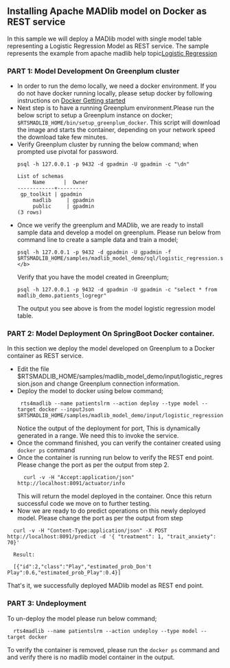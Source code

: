 ## Installing Apache MADlib model on Docker as REST service 
In this sample we will deploy a MADlib model with single model table representing a Logistic Regression Model as REST service.
The sample represents the example from apache madlib help topic[Logistic Regression]( http://madlib.apache.org/docs/latest/group__grp__logreg.html)

### PART 1: Model Development On Greenplum cluster
- In order to run the demo locally, we need a docker environment. If you do not have docker running locally, please setup docker by following instructions on [Docker Getting started](href="https://www.docker.com/get-started")
- Next step is to have a running Greenplum environment.Please run the below script to setup a Greenplum instance on docker; ` $RTSMADLIB_HOME/bin/setup_greenplum_docker`. This script will download the image and starts the container, depending on your network speed the download take few minutes. <br>
- Verify Greenplum cluster by running the below command; when prompted use pivotal for password. 
	```
	psql -h 127.0.0.1 -p 9432 -d gpadmin -U gpadmin -c "\dn"

	List of schemas
    	 Name      |  Owner
   	------------+---------
   	 gp_toolkit | gpadmin
    	 madlib     | gpadmin
    	 public     | gpadmin
 	(3 rows)
	```
 - Once we verify the greenplum and MADlib, we are ready to install sample data and develop a model on greenplum. Please run below from command line to create a sample data and train a model; <br>
	```
	psql -h 127.0.0.1 -p 9432 -d gpadmin -U gpadmin -f $RTSMADLIB_HOME/samples/madlib_model_demo/sql/logistic_regression.sql</i></b>
	```
	Verify that you have the model created in Greenplum; 
	```
	psql -h 127.0.0.1 -p 9432 -d gpadmin -U gpadmin -c "select * from madlib_demo.patients_logregr"
	```
	The output you see above is from the model logistic regression model table.

### PART 2: Model Deployment On SpringBoot Docker container.</h2>
In this section we deploy the model developed on Greenplum to a Docker container as REST service.
 - Edit the file $RTSMADLIB_HOME/samples/madlib_model_demo/input/logistic_regression.json and change Greenplum connection information. <br>
 - Deploy the model to docker using below command; 
   ```
	rts4madlib --name patientslrm --action deploy --type model --target docker --inputJson $RTSMADLIB_HOME/samples/madlib_model_demo/input/logistic_regression.json
    ```
    Notice the output of the deployment for port, This is dynamically generated in a range. We need this to invoke the service.
 - Once the command finished, you can verify the container created using `docker ps` command
 - Once the container is running run below to verify the REST end point. Please change the port as per the output from step 2. 
   ```
     curl -v -H "Accept:application/json" http://localhost:8091/actuator/info
   ```
   This will return the model deployed in the container. Once this return successful code we move on to further testing.
 - Now we are ready to do predict operations on this newly deployed model. 
 Please change the port as per the output from step 
 
 ``` 
   curl -v -H "Content-Type:application/json" -X POST http://localhost:8091/predict -d '{ "treatment": 1, "trait_anxiety": 70}'
   
   Result:
   
   [{"id":2,"class":"Play","estimated_prob_Don't Play":0.6,"estimated_prob_Play":0.4}]
 ``` 
 
 That's it, we successfully deployed MADlib model as REST end point.

### PART 3: Undeployment 
 To un-deploy the model please run below command;
  ```
	rts4madlib --name patientslrm --action undeploy --type model --target docker
  ```
  To verify the container is removed, please run the `docker ps` command and and verify there is no madlib model container in the output.

